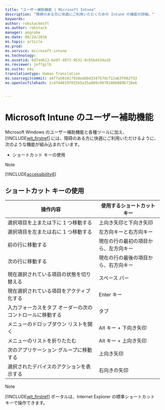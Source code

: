 ```yaml
---
title: "ユーザー補助機能 | Microsoft Intune"
description: "障碍のある方に快適にご利用いただくための Intune の機能の詳細。"
keywords: 
author: robstackmsft
ms.author: robstack
manager: angrobe
ms.date: 08/24/2016
ms.topic: article
ms.prod: 
ms.service: microsoft-intune
ms.technology: 
ms.assetid: 6d7ed613-be97-4973-9532-8cb5bd434a1b
ms.reviewer: jeffgilb
ms.suite: ems
translationtype: Human Translation
ms.sourcegitcommit: a4f7a503417938eabb4334757dcf12a63f082fd3
ms.openlocfilehash: 1c4f44619f025b5a35a089c0970188b989b710e6


---
```


# Microsoft Intune のユーザー補助機能
Microsoft Windows のユーザー補助機能と各種ツールに加え、[!INCLUDE[wit_firstref](./includes/wit_firstref_md.md)] には、障碍のある方に快適にご利用いただけるように、次のような機能が組み込まれています。

-   ショートカット キーの使用

> [!NOTE]
> [!INCLUDE[accessibility6](./includes/accessibility6_md.md)]

## ショートカット キーの使用

|操作内容|使用するショートカット キー|
|--------------|------------------------------|
|選択項目を上または下に 1 つ移動する|上向き矢印と下向き矢印|
|選択項目を左または右に 1 つ移動する|左方向キーと右方向キー|
|前の行に移動する|現在の行の最初の項目から、左方向キー|
|次の行に移動する|現在の行の最後の項目から、右方向キー|
|現在選択されている項目の状態を切り替える|スペース バー|
|現在選択されている項目をアクティブ化する|Enter キー|
|入力フォーカスをタブ オーダーの次のコントロールに移動する|タブ|
|メニューのドロップダウン リストを開く|Alt キー + 下向き矢印|
|メニューのリストを折りたたむ|Alt キー + 上向き矢印|
|次のアプリケーション グループに移動する|上向き矢印|
|選択されたデバイスのアクションを表示する|右向きの矢印|
> [!NOTE]
> [!INCLUDE[wit_firstref](./includes/wit_firstref_md.md)] ポータルは、Internet Explorer の標準ショートカット キーで操作できます。




<!--HONumber=Oct16_HO4-->



